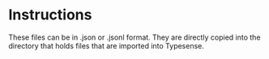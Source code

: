 # Instructions

These files can be in .json or .jsonl format. They are directly copied into the directory that holds files that are imported into Typesense.